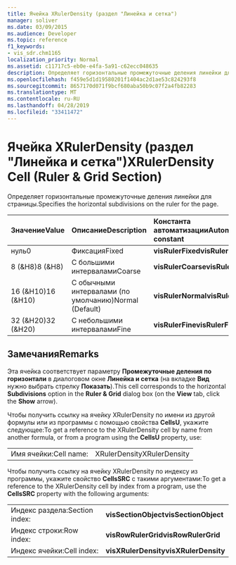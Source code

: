 ```yaml
---
title: Ячейка XRulerDensity (раздел "Линейка и сетка")
manager: soliver
ms.date: 03/09/2015
ms.audience: Developer
ms.topic: reference
f1_keywords:
- vis_sdr.chm1165
localization_priority: Normal
ms.assetid: c11717c5-eb0e-e4fa-5a91-c62ecc048635
description: Определяет горизонтальные промежуточные деления линейки для страницы.
ms.openlocfilehash: f459e5d1d19580201f1404ac2d1ae53c824293f8
ms.sourcegitcommit: 8657170d071f9bcf680aba50b9c07f2a4fb82283
ms.translationtype: MT
ms.contentlocale: ru-RU
ms.lasthandoff: 04/28/2019
ms.locfileid: "33411472"
---
```

# <a name="xrulerdensity-cell-ruler-amp-grid-section"></a><span data-ttu-id="b454d-103">Ячейка XRulerDensity (раздел "Линейка и сетка")</span><span class="sxs-lookup"><span data-stu-id="b454d-103">XRulerDensity Cell (Ruler &amp; Grid Section)</span></span>

<span data-ttu-id="b454d-104">Определяет горизонтальные промежуточные деления линейки для страницы.</span><span class="sxs-lookup"><span data-stu-id="b454d-104">Specifies the horizontal subdivisions on the ruler for the page.</span></span>
  
|<span data-ttu-id="b454d-105">**Значение**</span><span class="sxs-lookup"><span data-stu-id="b454d-105">**Value**</span></span>|<span data-ttu-id="b454d-106">**Описание**</span><span class="sxs-lookup"><span data-stu-id="b454d-106">**Description**</span></span>|<span data-ttu-id="b454d-107">**Константа автоматизации**</span><span class="sxs-lookup"><span data-stu-id="b454d-107">**Automation constant**</span></span>|
|:-----|:-----|:-----|
|<span data-ttu-id="b454d-108">нуль</span><span class="sxs-lookup"><span data-stu-id="b454d-108">0</span></span>  <br/> |<span data-ttu-id="b454d-109">Фиксация</span><span class="sxs-lookup"><span data-stu-id="b454d-109">Fixed</span></span>  <br/> |<span data-ttu-id="b454d-110">**visRulerFixed**</span><span class="sxs-lookup"><span data-stu-id="b454d-110">**visRulerFixed**</span></span> <br/> |
|<span data-ttu-id="b454d-111">8 (&amp;H8)</span><span class="sxs-lookup"><span data-stu-id="b454d-111">8 (&amp;H8)</span></span>  <br/> |<span data-ttu-id="b454d-112">С большими интервалами</span><span class="sxs-lookup"><span data-stu-id="b454d-112">Coarse</span></span>  <br/> |<span data-ttu-id="b454d-113">**visRulerCoarse**</span><span class="sxs-lookup"><span data-stu-id="b454d-113">**visRulerCoarse**</span></span> <br/> |
|<span data-ttu-id="b454d-114">16 (&amp;H10)</span><span class="sxs-lookup"><span data-stu-id="b454d-114">16 (&amp;H10)</span></span>  <br/> |<span data-ttu-id="b454d-115">С обычными интервалами (по умолчанию)</span><span class="sxs-lookup"><span data-stu-id="b454d-115">Normal (Default)</span></span>  <br/> |<span data-ttu-id="b454d-116">**visRulerNormal**</span><span class="sxs-lookup"><span data-stu-id="b454d-116">**visRulerNormal**</span></span> <br/> |
|<span data-ttu-id="b454d-117">32 (&amp;H20)</span><span class="sxs-lookup"><span data-stu-id="b454d-117">32 (&amp;H20)</span></span>  <br/> |<span data-ttu-id="b454d-118">С небольшими интервалами</span><span class="sxs-lookup"><span data-stu-id="b454d-118">Fine</span></span>  <br/> |<span data-ttu-id="b454d-119">**visRulerFine**</span><span class="sxs-lookup"><span data-stu-id="b454d-119">**visRulerFine**</span></span> <br/> |
   
## <a name="remarks"></a><span data-ttu-id="b454d-120">Замечания</span><span class="sxs-lookup"><span data-stu-id="b454d-120">Remarks</span></span>

<span data-ttu-id="b454d-121">Эта ячейка соответствует параметру **Промежуточные деления по горизонтали** в диалоговом окне **Линейка и сетка** (на вкладке **Вид** нужно выбрать стрелку **Показать**).</span><span class="sxs-lookup"><span data-stu-id="b454d-121">This cell corresponds to the horizontal **Subdivisions** option in the **Ruler &amp; Grid** dialog box (on the **View** tab, click the **Show** arrow).</span></span> 
  
<span data-ttu-id="b454d-122">Чтобы получить ссылку на ячейку XRulerDensity по имени из другой формулы или из программы с помощью свойства **CellsU**, укажите следующее:</span><span class="sxs-lookup"><span data-stu-id="b454d-122">To get a reference to the XRulerDensity cell by name from another formula, or from a program using the **CellsU** property, use:</span></span> 
  
|||
|:-----|:-----|
|<span data-ttu-id="b454d-123">Имя ячейки:</span><span class="sxs-lookup"><span data-stu-id="b454d-123">Cell name:</span></span>  <br/> |<span data-ttu-id="b454d-124">XRulerDensity</span><span class="sxs-lookup"><span data-stu-id="b454d-124">XRulerDensity</span></span>  <br/> |
   
<span data-ttu-id="b454d-125">Чтобы получить ссылку на ячейку XRulerDensity по индексу из программы, укажите свойство **CellsSRC** с такими аргументами:</span><span class="sxs-lookup"><span data-stu-id="b454d-125">To get a reference to the XRulerDensity cell by index from a program, use the **CellsSRC** property with the following arguments:</span></span> 
  
|||
|:-----|:-----|
|<span data-ttu-id="b454d-126">Индекс раздела:</span><span class="sxs-lookup"><span data-stu-id="b454d-126">Section index:</span></span>  <br/> |<span data-ttu-id="b454d-127">**visSectionObject**</span><span class="sxs-lookup"><span data-stu-id="b454d-127">**visSectionObject**</span></span> <br/> |
|<span data-ttu-id="b454d-128">Индекс строки:</span><span class="sxs-lookup"><span data-stu-id="b454d-128">Row index:</span></span>  <br/> |<span data-ttu-id="b454d-129">**visRowRulerGrid**</span><span class="sxs-lookup"><span data-stu-id="b454d-129">**visRowRulerGrid**</span></span> <br/> |
|<span data-ttu-id="b454d-130">Индекс ячейки:</span><span class="sxs-lookup"><span data-stu-id="b454d-130">Cell index:</span></span>  <br/> |<span data-ttu-id="b454d-131">**visXRulerDensity**</span><span class="sxs-lookup"><span data-stu-id="b454d-131">**visXRulerDensity**</span></span> <br/> |
   

